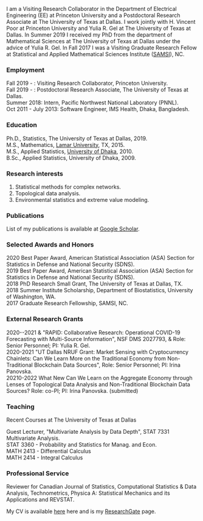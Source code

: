 I am a  Visiting Research Collaborator in the Department of Electrical Engineering (EE) at Princeton University and a Postdoctoral Research Associate at The University of  Texas at Dallas. I work jointly with H. Vincent Poor at Princeton University and Yulia R. Gel at The University of Texas at Dallas. In Summer 2019 I received my PhD from the department of Mathematical Sciences at The University of Texas at Dallas under the advice of Yulia R. Gel.  In Fall 2017 I was a Visiting Graduate Research Fellow  at Statistical and Applied Mathematical Sciences Institute ([SAMSI](https://www.samsi.info/)), NC. 


### Employment
Fall 2019 - :  Visiting Research Collaborator, Princeton University.                                                 
Fall 2019 - :  Postdoctoral Research Associate, The University of  Texas at Dallas.                                      
Summer 2018: Intern,  Pacific Northwest National Laboratory (PNNL).                                  
Oct 2011 - July 2013: Software Engineer, IMS Health, Dhaka, Bangladesh.                     


### Education
Ph.D., Statistics, The University of  Texas at Dallas, 2019.         
M.S., Mathematics, [Lamar University](https://www.lamar.edu/), TX, 2015.                         
M.S., Applied Statistics, [University of Dhaka](https://www.isrt.ac.bd/), 2010.                              
B.Sc., Applied Statistics, University of Dhaka, 2009. 


### Research interests
1. Statistical methods for complex networks.
2. Topological data analysis.
3. Environmental statistics and extreme value modeling. 

### Publications

List of my publications is available at [Google Scholar](https://scholar.google.com/citations?hl=en&user=h7Qmvt0AAAAJ&view_op=list_works&sortby=pubdate).


                                       
 
### Selected Awards and Honors
 2020  Best Paper Award, American Statistical Association (ASA) Section for Statistics in 
			  Defense and National Security (SDNS).                                                 
2019  Best Paper Award, American Statistical Association (ASA) Section for Statistics in 
		  Defense and National Security (SDNS).                                      
2018  PhD Research Small Grant, The University of Texas at Dallas, TX.                   
2018 Summer Institute Scholarship, Department of Biostatistics, University of Washington, WA.                    
2017 Graduate Research Fellowship, SAMSI, NC.                

### External Research Grants
2020--2021  & "RAPID: Collaborative Research: Operational COVID-19 Forecasting  with Multi-Source Information", NSF DMS 2027793,
& Role: Senior Personnel; PI: Yulia R. Gel.                                            
2020-2021 "UT Dallas NRUF Grant: Market Sensing with Cryptocurrency Chainlets: Can We Learn More on the Traditional Economy from Non-Traditional Blockchain Data Sources", Role: Senior Personnel; PI: Irina Panovska.                                             
20210-2022  What New Can We Learn on the Aggregate Economy through Lenses of Topological  Data Analysis and Non-Traditional Blockchain Data Sources? Role: co-PI; PI: Irina Panovska. (submitted)	

### Teaching 
Recent Courses at The University of  Texas at Dallas      

Guest Lecturer, "Multivariate Analysis by Data Depth", STAT 7331 Multivariate Analysis.                              
STAT 3360 - Probability and Statistics for Manag. and Econ.                                
MATH 2413 -  Differential Calculus                                
MATH 2414 - Integral Calculus                                         
 
### Professional Service
Reviewer for Canadian Journal of Statistics, Computational Statistics & Data Analysis, Technometrics, Physica A: Statistical Mechanics and its Applications and REVSTAT.
 
 
My CV is available [here](https://drive.google.com/file/d/1rWrJneAuye_Rxl4i2GH4YIXInhrsEzcZ/view?usp=sharing)  here and is my [ResearchGate](https://www.researchgate.net/profile/Asim_Kumer_Dey) page.


